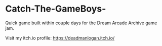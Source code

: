 # Catch-The-GameBoys-
Quick game built within couple days for the Dream Arcade Archive game jam.

Visit my itch.io profile: https://deadmanlogan.itch.io/
